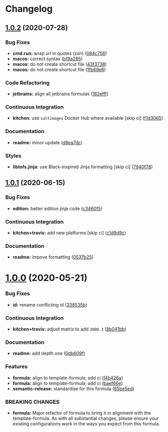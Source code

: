 # Changelog

## [1.0.2](https://github.com/saltstack-formulas/jetbrains-goland-formula/compare/v1.0.1...v1.0.2) (2020-07-28)


### Bug Fixes

* **cmd.run:** wrap url in quotes (zsh) ([084c756](https://github.com/saltstack-formulas/jetbrains-goland-formula/commit/084c7561591034cecd2b9d2ee915a32f389f7719))
* **macos:** correct syntax ([bf9a285](https://github.com/saltstack-formulas/jetbrains-goland-formula/commit/bf9a2853242ad485c7c9833949c904a68895658c))
* **macos:** do not create shortcut file ([43f3738](https://github.com/saltstack-formulas/jetbrains-goland-formula/commit/43f373872ab5172cd73cf7889f578aa6f1d71e78))
* **macos:** do not create shortcut file ([1fb69e6](https://github.com/saltstack-formulas/jetbrains-goland-formula/commit/1fb69e6cc69d1ac2ad4b61b4700092d751ad0760))


### Code Refactoring

* **jetbrains:** align all jetbrains formulas ([182efff](https://github.com/saltstack-formulas/jetbrains-goland-formula/commit/182efff92cc48c7fe4919c01ef66ab3fe67ae9d7))


### Continuous Integration

* **kitchen:** use `saltimages` Docker Hub where available [skip ci] ([f1d3065](https://github.com/saltstack-formulas/jetbrains-goland-formula/commit/f1d30658861c3e641bc3647e57949983c9fefd99))


### Documentation

* **readme:** minor update ([d8ea7dc](https://github.com/saltstack-formulas/jetbrains-goland-formula/commit/d8ea7dc0b4ec55eb4aa7d457a2b00ae4dd203b53))


### Styles

* **libtofs.jinja:** use Black-inspired Jinja formatting [skip ci] ([7940f78](https://github.com/saltstack-formulas/jetbrains-goland-formula/commit/7940f78262847d61e9033df39ff3223a5842384d))

## [1.0.1](https://github.com/saltstack-formulas/jetbrains-goland-formula/compare/v1.0.0...v1.0.1) (2020-06-15)


### Bug Fixes

* **edition:** better edition jinja code ([c3460f5](https://github.com/saltstack-formulas/jetbrains-goland-formula/commit/c3460f5be980a9944a858e0e6a4f318d999899f6))


### Continuous Integration

* **kitchen+travis:** add new platforms [skip ci] ([c1d9d9c](https://github.com/saltstack-formulas/jetbrains-goland-formula/commit/c1d9d9ca3286ff2dea889aa0f70ccce9293c5da5))


### Documentation

* **readme:** impove formatting ([0537b25](https://github.com/saltstack-formulas/jetbrains-goland-formula/commit/0537b252503479f46a51267660f46a0c94dba680))

# [1.0.0](https://github.com/saltstack-formulas/jetbrains-goland-formula/compare/v0.2.0...v1.0.0) (2020-05-21)


### Bug Fixes

* **id:** rename conflicting id ([338535b](https://github.com/saltstack-formulas/jetbrains-goland-formula/commit/338535b45b2d7d36c03994d14b998533826c8b58))


### Continuous Integration

* **kitchen+travis:** adjust matrix to add `3000.3` ([8b041bb](https://github.com/saltstack-formulas/jetbrains-goland-formula/commit/8b041bb3d93931f6f1b7939b4ff108faa0c34632))


### Documentation

* **readme:** add depth one ([0db609f](https://github.com/saltstack-formulas/jetbrains-goland-formula/commit/0db609f9dcf929a918f5e3a7d30f7fbc73f11dca))


### Features

* **formula:** align to template-formula; add ci ([f4b426a](https://github.com/saltstack-formulas/jetbrains-goland-formula/commit/f4b426a0fae52e7485f0628102701548426f96b2))
* **formula:** align to template-formula; add ci ([baef66e](https://github.com/saltstack-formulas/jetbrains-goland-formula/commit/baef66e1c1087db5193afc92f67d79816b77a20e))
* **semantic-release:** standardise for this formula ([65be5ed](https://github.com/saltstack-formulas/jetbrains-goland-formula/commit/65be5ed11a847b87f14ec7a8ee3da4dc36649f5d))


### BREAKING CHANGES

* **formula:** Major refactor of formula to bring it in alignment with the
template-formula. As with all substantial changes, please ensure your
existing configurations work in the ways you expect from this formula.
